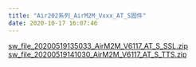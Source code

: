```yaml
---
title: "Air202系列_AirM2M_Vxxx_AT_S固件"
date: 2020-10-17 16:07:46
---
```


[sw_file_20200519135033_AirM2M_V6117_AT_S_SSL.zip](http://openluat-luatcommunity.oss-cn-hangzhou.aliyuncs.com/attachment/20201017160732011_sw_file_20200519135033_AirM2M_V6117_AT_S_SSL.zip)
[sw_file_20200519141030_AirM2M_V6117_AT_S_TTS.zip](http://openluat-luatcommunity.oss-cn-hangzhou.aliyuncs.com/attachment/20201017160743503_sw_file_20200519141030_AirM2M_V6117_AT_S_TTS.zip)